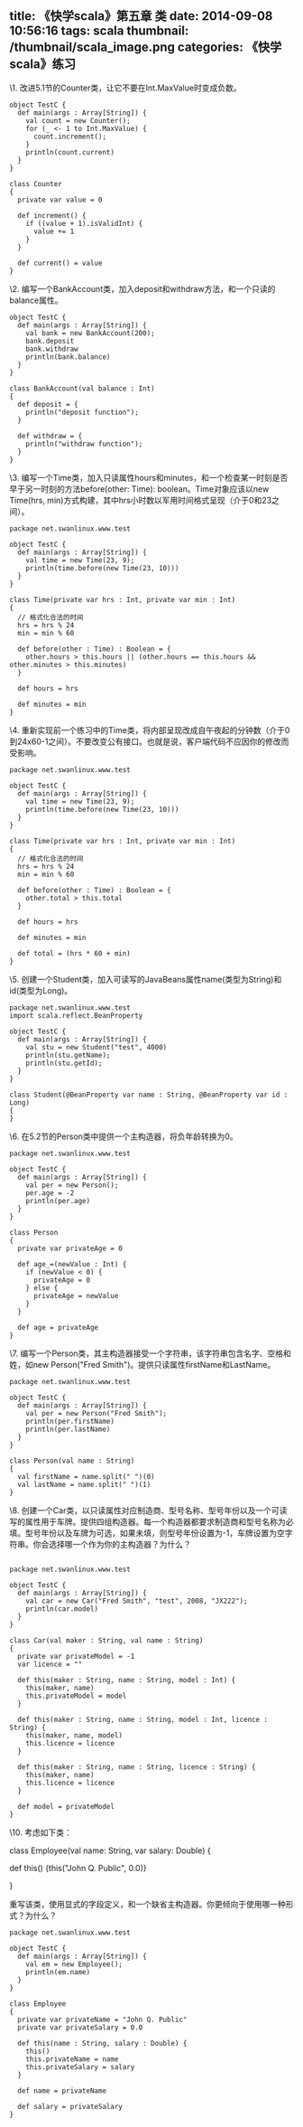 title: 《快学scala》第五章 类
date: 2014-09-08 10:56:16
tags: scala
thumbnail: /thumbnail/scala_image.png
categories: 《快学scala》练习
---

\1. 改进5.1节的Counter类，让它不要在Int.MaxValue时变成负数。

```
object TestC {
  def main(args : Array[String]) {
    val count = new Counter();
    for (_ <- 1 to Int.MaxValue) {
      count.increment();
    }
    println(count.current)
  }
}

class Counter
{ 
  private var value = 0
  
  def increment() { 
    if ((value + 1).isValidInt) {
      value += 1
    }
  }
  
  def current() = value
}
```

\2. 编写一个BankAccount类，加入deposit和withdraw方法，和一个只读的balance属性。  

```
object TestC {
  def main(args : Array[String]) {
    val bank = new BankAccount(200);
    bank.deposit
    bank.withdraw
    println(bank.balance)
  }
}

class BankAccount(val balance : Int)
{
  def deposit = {
    println("deposit function");
  }

  def withdraw = {
    println("withdraw function");
  }
}
```

\3. 编写一个Time类，加入只读属性hours和minutes，和一个检查某一时刻是否早于另一时刻的方法before(other: Time): boolean。Time对象应该以new Time(hrs, min)方式构建，其中hrs小时数以军用时间格式呈现（介于0和23之间）。

```
package net.swanlinux.www.test

object TestC {
  def main(args : Array[String]) {
    val time = new Time(23, 9);
    println(time.before(new Time(23, 10)))
  } 
} 

class Time(private var hrs : Int, private var min : Int)
{
  // 格式化合法的时间
  hrs = hrs % 24
  min = min % 60
  
  def before(other : Time) : Boolean = {
    other.hours > this.hours || (other.hours == this.hours && other.minutes > this.minutes)
  } 
  
  def hours = hrs
  
  def minutes = min
} 
```

\4. 重新实现前一个练习中的Time类，将内部呈现改成自午夜起的分钟数（介于0到24x60-1之间）。不要改变公有接口。也就是说，客户端代码不应因你的修改而受影响。 

```
package net.swanlinux.www.test

object TestC {
  def main(args : Array[String]) {
    val time = new Time(23, 9);
    println(time.before(new Time(23, 10)))
  } 
} 

class Time(private var hrs : Int, private var min : Int)
{
  // 格式化合法的时间
  hrs = hrs % 24
  min = min % 60
  
  def before(other : Time) : Boolean = {
    other.total > this.total
  }                     
                        
  def hours = hrs

  def minutes = min

  def total = (hrs * 60 + min)
}
```

\5. 创建一个Student类，加入可读写的JavaBeans属性name(类型为String)和id(类型为Long)。 

```
package net.swanlinux.www.test
import scala.reflect.BeanProperty

object TestC {
  def main(args : Array[String]) {
    val stu = new Student("test", 4000)
    println(stu.getName);
    println(stu.getId);
  }
} 

class Student(@BeanProperty var name : String, @BeanProperty var id : Long)
{
}
```

\6. 在5.2节的Person类中提供一个主构造器，将负年龄转换为0。 

```
package net.swanlinux.www.test

object TestC {
  def main(args : Array[String]) {
    val per = new Person();
    per.age = -2
    println(per.age)
  } 
} 

class Person
{
  private var privateAge = 0

  def age_=(newValue : Int) { 
    if (newValue < 0) {
      privateAge = 0
    } else {
      privateAge = newValue
    }             
  }               
     
  def age = privateAge
} 
```

\7. 编写一个Person类，其主构造器接受一个字符串，该字符串包含名字、空格和姓，如new Person("Fred Smith")。提供只读属性firstName和LastName。 

```
package net.swanlinux.www.test

object TestC {
  def main(args : Array[String]) {
    val per = new Person("Fred Smith");
    println(per.firstName)
    println(per.lastName)
  } 
} 

class Person(val name : String)
{
  val firstName = name.split(" ")(0)
  val lastName = name.split(" ")(1)
} 
```

\8. 创建一个Car类，以只读属性对应制造商、型号名称、型号年份以及一个可读写的属性用于车牌。提供四组构造器。每一个构造器都要求制造商和型号名称为必填。型号年份以及车牌为可选，如果未填，则型号年份设置为-1，车牌设置为空字符串。你会选择哪一个作为你的主构造器？为什么？

```

package net.swanlinux.www.test

object TestC {
  def main(args : Array[String]) {
    val car = new Car("Fred Smith", "test", 2008, "JX222");
    println(car.model)
  } 
} 

class Car(val maker : String, val name : String)
{
  private var privateModel = -1
  var licence = ""
  
  def this(maker : String, name : String, model : Int) {
    this(maker, name)
    this.privateModel = model
  }     
        
  def this(maker : String, name : String, model : Int, licence : String) {
    this(maker, name, model)
    this.licence = licence
  } 
  
  def this(maker : String, name : String, licence : String) {
    this(maker, name)
    this.licence = licence
  } 
  
  def model = privateModel
}
```

\10. 考虑如下类：

class Employee(val name: String, var salary: Double) {

  def this() {this("John Q. Public", 0.0)}

}

重写该类，使用显式的字段定义，和一个缺省主构造器。你更倾向于使用哪一种形式？为什么？

```
package net.swanlinux.www.test

object TestC {
  def main(args : Array[String]) {
    val em = new Employee();
    println(em.name)
  } 
} 

class Employee
{
  private var privateName = "John Q. Public"
  private var privateSalary = 0.0
  
  def this(name : String, salary : Double) {
    this()
    this.privateName = name
    this.privateSalary = salary
  } 
  
  def name = privateName
  
  def salary = privateSalary
}
```
